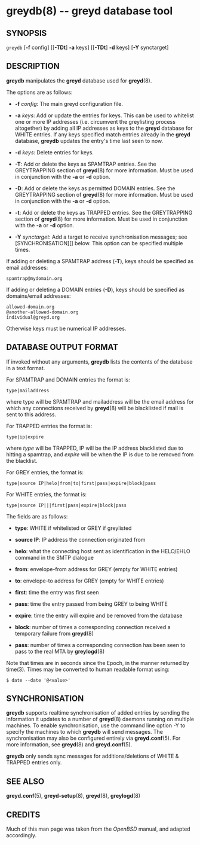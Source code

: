 greydb(8) -- greyd database tool
================================

## SYNOPSIS

`greydb` [**-f** config] [[**-TDt**] **-a** keys] [[**-TDt**] **-d** keys] [**-Y** synctarget]

## DESCRIPTION

**greydb** manipulates the **greyd** database used for **greyd**(8).

The options are as follows:

* **-f** *config*:
The main greyd configuration file.

* **-a** *keys*:
Add or update the entries for keys. This can be used to whitelist one or more IP addresses (i.e. circumvent the greylisting process altogether) by adding all IP addresses as keys to the **greyd** database for WHITE entries. If any keys specified match entries already in the **greyd** database, **greydb** updates the entry's time last seen to now.

* **-d** *keys*:
Delete entries for keys.

* **-T**:
Add or delete the keys as SPAMTRAP entries. See the GREYTRAPPING section of **greyd**(8) for more information. Must be used in conjunction with the **-a** or **-d** option.

* **-D**:
Add or delete the keys as permitted DOMAIN entries. See the GREYTRAPPING section of **greyd**(8) for more information. Must be used in conjunction with the **-a** or **-d** option.

* **-t**:
Add or delete the keys as TRAPPED entries. See the GREYTRAPPING section of **greyd**(8) for more information. Must be used in conjunction with the **-a** or **-d** option.

* **-Y** *synctarget*:
  Add a target to receive synchronisation messages; see [SYNCHRONISATION][] below. This option can be specified multiple times.

If adding or deleting a SPAMTRAP address (**-T**), keys should be specified as email addresses:

    spamtrap@mydomain.org

If adding or deleting a DOMAIN entries (**-D**), keys should be specified as domains/email addresses:

    allowed-domain.org
    @another-allowed-domain.org
    individual@greyd.org

Otherwise keys must be numerical IP addresses.

## DATABASE OUTPUT FORMAT

If invoked without any arguments, **greydb** lists the contents of the database in a text format.

For SPAMTRAP and DOMAIN entries the format is:

    type|mailaddress

where type will be SPAMTRAP and mailaddress will be the email address for which any connections received by **greyd**(8) will be blacklisted if mail is sent to this address.

For TRAPPED entries the format is:

    type|ip|expire

where *type* will be TRAPPED, IP will be the IP address blacklisted due to hitting a spamtrap, and *expire* will be when the IP is due to be removed from the blacklist.

For GREY entries, the format is:

    type|source IP|helo|from|to|first|pass|expire|block|pass

For WHITE entries, the format is:

    type|source IP|||first|pass|expire|block|pass

The fields are as follows:

* **type**:
  WHITE if whitelisted or GREY if greylisted

* **source IP**:
  IP address the connection originated from

* **helo**:
  what the connecting host sent as identification in the HELO/EHLO command in the SMTP dialogue

* **from**:
  envelope-from address for GREY (empty for WHITE entries)

* **to**:
  envelope-to address for GREY (empty for WHITE entries)

* **first**:
  time the entry was first seen

* **pass**:
  time the entry passed from being GREY to being WHITE

* **expire**:
  time the entry will expire and be removed from the database

* **block**:
  number of times a corresponding connection received a temporary failure from **greyd**(8)

* **pass**:
  number of times a corresponding connection has been seen to pass to the real MTA by **greylogd**(8)

Note that times are in seconds since the Epoch, in the manner returned by time(3). Times may be converted to human readable format using:

    $ date --date '@<value>'

## SYNCHRONISATION

**greydb** supports realtime synchronisation of added entries by sending the information it updates to a number of **greyd**(8) daemons running on multiple machines. To enable synchronisation, use the command line option -Y to specify the machines to which **greydb** will send messages. The synchronisation may also be configured entirely via **greyd.conf**(5). For more information, see **greyd**(8) and **greyd.conf**(5).

**greydb** only sends sync messages for additions/deletions of WHITE & TRAPPED entries only.

## SEE ALSO

  **greyd.conf**(5), **greyd-setup**(8), **greyd**(8), **greylogd**(8)

## CREDITS

Much of this man page was taken from the *OpenBSD* manual, and adapted accordingly.
